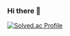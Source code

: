 ### Hi there 👋
[![Solved.ac Profile](http://mazassumnida.wtf/api/v2/generate_badge?boj=cjm9591)](https://solved.ac/cjm9591/)

